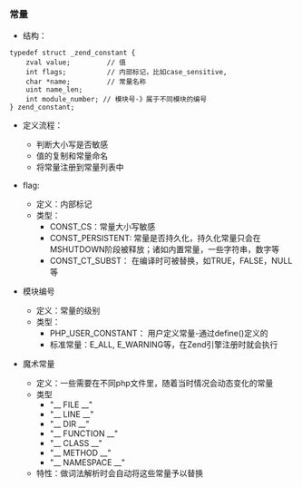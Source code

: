 ### 常量
- 结构：
```
typedef struct _zend_constant {
    zval value;         // 值
    int flags;          // 内部标记，比如case_sensitive, 
    char *name;         // 常量名称
    uint name_len;  
    int module_number; // 模块号-》属于不同模块的编号
} zend_constant;
```
- 定义流程：
    - 判断大小写是否敏感
    - 值的复制和常量命名
    - 将常量注册到常量列表中
- flag:
    - 定义：内部标记
    - 类型：
        - CONST_CS：常量大小写敏感
        - CONST_PERSISTENT: 常量是否持久化，持久化常量只会在MSHUTDOWN阶段被释放；诸如内置常量，一些字符串，数字等
        - CONST_CT_SUBST： 在编译时可被替换，如TRUE，FALSE，NULL等
        
- 模块编号
    - 定义：常量的级别
    - 类型：
        - PHP_USER_CONSTANT： 用户定义常量-通过define()定义的
        - 标准常量：E_ALL, E_WARNING等，在Zend引擎注册时就会执行
        
- 魔术常量
    - 定义：一些需要在不同php文件里，随着当时情况会动态变化的常量
    - 类型
        - "__ FILE __"
        - "__ LINE __"
        - "__ DIR __"
        - "__ FUNCTION __"
        - "__ CLASS __"
        - "__ METHOD __"
        - "__ NAMESPACE __"
    - 特性：做词法解析时会自动将这些常量予以替换
